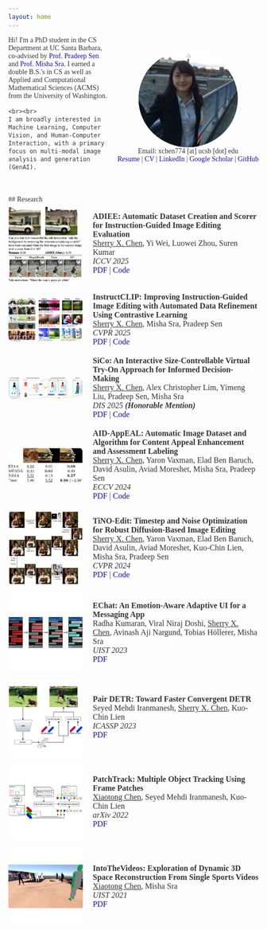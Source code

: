 ```yaml
---
layout: home
---
```


<style>
  body {
    font-family: 'Avenir', serif;
    color: #333333;
  }

  a {
    color: #1a0dab;
    text-decoration: none;
  }

  a:hover {
    text-decoration: underline;
  }

  img.profile {
    max-width: 200px;
    border-radius: 50%;
    display: block;
    margin: 0 auto; /* Centers the image */
  }

  .research-item {
    display: flex;
    align-items: center;
    margin-bottom: 20px;
  }

  .research-thumb {
    width: 150px;
    margin-right: 20px;
    border-radius: 10px; /* Rounded rectangle */
    overflow: hidden; /* Ensures the border-radius affects the image */
  }

  .research-thumb img {
    width: 100%;
    display: block; /* Removes bottom gap */
  }

  .research-text {
    flex: 1;
    font-size: 16px;
  }

  .research-text h2, 
  .research-text p, 
  .research-text a {
    font-size: inherit;
    margin: 0;
    padding: 0;
  }

  .research-text h2 {
    margin-bottom: 0.5em;
  }

  .underline {
    text-decoration: underline;
  }

  .conference {
    font-style: italic;
  }

  /* Added styles for smaller font size */
  .contact-info {
    font-size: 14px; /* Adjust this value to make it smaller or larger */
    text-align: center; /* Centers the text */
  }

  .reward-note {
    font-style: italic;
    font-weight: bold;
  }

</style>

<div style="display: flex; align-items: center; margin-bottom: 20px;">
  <div style="flex: 1; margin-right: 20px;">
    Hi! I'm a PhD student in the CS Department at UC Santa Barbara, co-advised by 
    <a href="https://web.ece.ucsb.edu/~psen/">Prof. Pradeep Sen</a> and 
    <a href="https://sites.cs.ucsb.edu/~sra/index.html">Prof. Misha Sra</a>. I earned a double B.S.'s 
    in CS as well as Applied and Computational Mathematical Sciences (ACMS) from the 
    University of Washington.

    <br><br>
    I am broadly interested in Machine Learning, Computer Vision, and Human-Computer 
    Interaction, with a primary focus on multi-modal image analysis and generation (GenAI).
  </div>
  <div>
    <img src="images/sherry.jpeg" alt="Profile photo of Sherry X. Chen" class="profile">
    <div class="contact-info">
      Email: xchen774 [at] ucsb [dot] edu
      <br>
      <a href="https://drive.google.com/file/d/1o2ospTcEpyxMF2vC7ZyA0M9dDfLUR8c5/view?usp=drivesdk">Resume</a> |
      <a href="https://drive.google.com/file/d/1qLmHvOtFShPpIPZ2KX5wZwPIEsrw0fPG/view?usp=drivesdk">CV</a> |
      <a href="https://www.linkedin.com/in/sherry-x-chen">LinkedIn</a> | 
      <a href="https://scholar.google.com/citations?user=Lb5eUYMAAAAJ">Google Scholar</a> | 
      <a href="https://github.com/SherryXTChen">GitHub</a>
    </div>
  </div>
</div>

<br>
## Research

<div class="research-item">
  <div class="research-thumb">
    <img src="images/adiee.png" alt="Thumbnail for ADIEE">
  </div>
  <div class="research-text">
    <p><strong>ADIEE: Automatic Dataset Creation and Scorer for Instruction-Guided Image Editing Evaluation</strong></p>
    <p><span class="underline">Sherry X. Chen</span>, Yi Wei, Luowei Zhou, Suren Kumar</p>
    <p class="conference">ICCV 2025</p>
    <p><a href="https://arxiv.org/abs/2507.07317">PDF</a> | <a href="https://github.com/SherryXTChen/ADIEE.git">Code</a></p>
  </div>
</div>

<div class="research-item">
  <div class="research-thumb">
    <img src="images/instructclip.png" alt="Thumbnail for Instruct-CLIP">
  </div>
  <div class="research-text">
    <p><strong>InstructCLIP: Improving Instruction-Guided Image Editing with Automated Data Refinement Using Contrastive Learning</strong></p>
    <p><span class="underline">Sherry X. Chen</span>, Misha Sra, Pradeep Sen</p>
    <p class="conference">CVPR 2025</p>
    <p><a href="https://arxiv.org/abs/2503.18406">PDF</a> | <a href="https://github.com/SherryXTChen/Instruct-CLIP">Code</a></p>
  </div>
</div>

<div class="research-item">
  <div class="research-thumb">
    <img src="images/sico.png" alt="Thumbnail for SiCo">
  </div>
  <div class="research-text">
    <p><strong>SiCo: An Interactive Size-Controllable Virtual Try-On Approach for Informed Decision-Making</strong></p>
    <p><span class="underline">Sherry X. Chen</span>, Alex Christopher Lim, Yimeng Liu, Pradeep Sen, Misha Sra</p>
    <p class="conference">DIS 2025 <span class="reward-note">(Honorable Mention)</span></p>
    <p><a href="http://arxiv.org/abs/2408.02803">PDF</a> | <a href="https://github.com/SherryXTChen/SiCo">Code</a></p>
  </div>
</div>

<div class="research-item">
  <div class="research-thumb">
    <img src="images/aidappeal.png" alt="Thumbnail for AID-AppEAL">
  </div>
  <div class="research-text">
    <p><strong>AID-AppEAL: Automatic Image Dataset and Algorithm for Content Appeal Enhancement and Assessment Labeling</strong></p>
    <p><span class="underline">Sherry X. Chen</span>, Yaron Vaxman, Elad Ben Baruch, David Asulin, Aviad Moreshet, Misha Sra, Pradeep Sen</p>
    <p class="conference">ECCV 2024</p>
    <p><a href="https://arxiv.org/abs/2407.05546v2">PDF</a> | <a href="https://github.com/SherryXTChen/AID-Appeal">Code</a></p>
  </div>
</div>

<div class="research-item">
  <div class="research-thumb">
    <img src="images/tinoedit.png" alt="Thumbnail for TiNO-Edit">
  </div>
  <div class="research-text">
    <p><strong>TiNO-Edit: Timestep and Noise Optimization for Robust Diffusion-Based Image Editing</strong></p>
    <p><span class="underline">Sherry X. Chen</span>, Yaron Vaxman, Elad Ben Baruch, David Asulin, Aviad Moreshet, Kuo-Chin Lien, Misha Sra, Pradeep Sen</p>
    <p class="conference">CVPR 2024</p>
    <p><a href="https://arxiv.org/abs/2404.11120">PDF</a> | <a href="https://github.com/SherryXTChen/TiNO-Edit">Code</a></p>
  </div>
</div>

<div class="research-item">
  <div class="research-thumb">
    <img src="images/echat.png" alt="Thumbnail for EChat">
  </div>
  <div class="research-text">
    <p><strong>EChat: An Emotion-Aware Adaptive UI for a Messaging App</strong></p>
    <p>Radha Kumaran, Viral Niraj Doshi, <span class="underline">Sherry X. Chen</span>, Avinash Aji Nargund, Tobias Höllerer, Misha Sra</p>
    <p class="conference">UIST 2023</p>
    <p><a href="https://dl.acm.org/doi/10.1145/3586182.3616698">PDF</a></p>
  </div>
</div>

<div class="research-item">
  <div class="research-thumb">
    <img src="images/pairdetr.png" alt="Thumbnail for Pair DETR">
  </div>
  <div class="research-text">
    <p><strong>Pair DETR: Toward Faster Convergent DETR</strong></p>
    <p>Seyed Mehdi Iranmanesh, <span class="underline">Sherry X. Chen</span>, Kuo-Chin Lien</p>
    <p class="conference">ICASSP 2023</p>
    <p><a href="https://ieeexplore.ieee.org/document/10095608">PDF</a></p>
  </div>
</div>

<div class="research-item">
  <div class="research-thumb">
    <img src="images/patchtrack.png" alt="Thumbnail for PatchTrack">
  </div>
  <div class="research-text">
    <p><strong>PatchTrack: Multiple Object Tracking Using Frame Patches</strong></p>
    <p><span class="underline">Xiaotong Chen</span>, Seyed Mehdi Iranmanesh, Kuo-Chin Lien</p>
    <p class="conference">arXiv 2022</p>
    <p><a href="https://arxiv.org/abs/2201.00080">PDF</a></p>
  </div>
</div>

<div class="research-item">
  <div class="research-thumb">
    <img src="images/intothevideos.png" alt="Thumbnail for IntoTheVideos">
  </div>
  <div class="research-text">
    <p><strong>IntoTheVideos: Exploration of Dynamic 3D Space Reconstruction From Single Sports Videos</strong></p>
    <p><span class="underline">Xiaotong Chen</span>, Misha Sra</p>
    <p class="conference">UIST 2021</p>
    <p><a href="https://dl.acm.org/doi/10.1145/3474349.3480215">PDF</a></p>
  </div>
</div>
